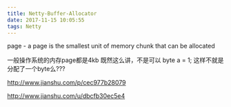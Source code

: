 ```yaml
---
title: Netty-Buffer-Allocator
date: 2017-11-15 10:05:55
tags: Netty
---
```


page  - a page is the smallest unit of memory chunk that can be allocated

一般操作系统的内存page都是4kb    既然这么讲，不是可以     byte a = 1; 这样不就是分配了一个byte么???

http://www.jianshu.com/p/cec977b28079

http://www.jianshu.com/u/dbcfb30ec5e4